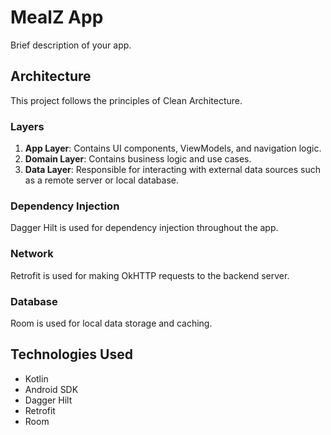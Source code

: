 # MealZ App

Brief description of your app.

## Architecture
This project follows the principles of Clean Architecture.

### Layers
1. **App Layer**: Contains UI components, ViewModels, and navigation logic.
2. **Domain Layer**: Contains business logic and use cases.
3. **Data Layer**: Responsible for interacting with external data sources such as a remote server or local database.

### Dependency Injection
Dagger Hilt is used for dependency injection throughout the app.

### Network
Retrofit is used for making OkHTTP requests to the backend server.

### Database
Room is used for local data storage and caching.

## Technologies Used
- Kotlin
- Android SDK
- Dagger Hilt
- Retrofit
- Room

